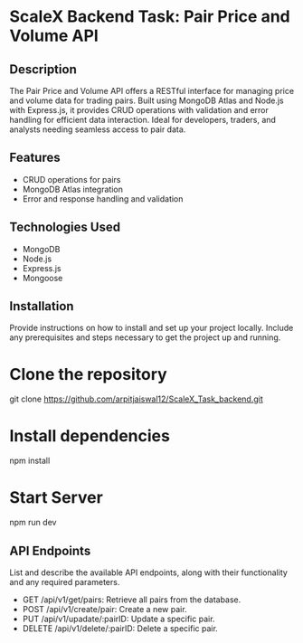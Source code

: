 # ScaleX Backend Task: Pair Price and Volume API

## Description 

The Pair Price and Volume API offers a RESTful interface for managing price and volume data for trading pairs. Built using MongoDB Atlas and Node.js with Express.js, it provides CRUD operations with validation and error handling for efficient data interaction. Ideal for developers, traders, and analysts needing seamless access to pair data.

## Features

- CRUD operations for pairs
- MongoDB Atlas integration
- Error and response handling and validation

## Technologies Used

- MongoDB
- Node.js
- Express.js
- Mongoose

## Installation
Provide instructions on how to install and set up your project locally. Include any prerequisites and steps necessary to get the project up and running.

# Clone the repository
git clone https://github.com/arpitjaiswal12/ScaleX_Task_backend.git 

# Install dependencies
npm install

# Start Server 
npm run dev

## API Endpoints
List and describe the available API endpoints, along with their functionality and any required parameters.

- GET /api/v1/get/pairs: Retrieve all pairs from the database.
- POST /api/v1/create/pair: Create a new pair.
- PUT /api/v1/upadate/:pairID: Update a specific pair.
- DELETE /api/v1/delete/:pairID: Delete a specific pair.
